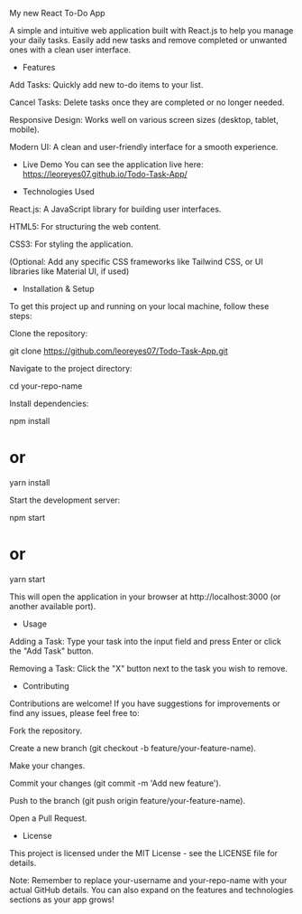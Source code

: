 My new React To-Do App

A simple and intuitive web application built with React.js to help you manage your daily tasks. Easily add new tasks and remove completed or unwanted ones with a clean user interface.

* Features

Add Tasks: Quickly add new to-do items to your list.

Cancel Tasks: Delete tasks once they are completed or no longer needed.

Responsive Design: Works well on various screen sizes (desktop, tablet, mobile).

Modern UI: A clean and user-friendly interface for a smooth experience.

* Live Demo
You can see the application live here: https://leoreyes07.github.io/Todo-Task-App/

* Technologies Used

React.js: A JavaScript library for building user interfaces.

HTML5: For structuring the web content.

CSS3: For styling the application.

(Optional: Add any specific CSS frameworks like Tailwind CSS, or UI libraries like Material UI, if used)

* Installation & Setup

To get this project up and running on your local machine, follow these steps:

Clone the repository:

git clone https://github.com/leoreyes07/Todo-Task-App.git


Navigate to the project directory:

cd your-repo-name


Install dependencies:

npm install
# or
yarn install


Start the development server:

npm start
# or
yarn start


This will open the application in your browser at http://localhost:3000 (or another available port).

* Usage

Adding a Task: Type your task into the input field and press Enter or click the "Add Task" button.

Removing a Task: Click the "X" button next to the task you wish to remove.

* Contributing

Contributions are welcome! If you have suggestions for improvements or find any issues, please feel free to:

Fork the repository.

Create a new branch (git checkout -b feature/your-feature-name).

Make your changes.

Commit your changes (git commit -m 'Add new feature').

Push to the branch (git push origin feature/your-feature-name).

Open a Pull Request.

* License

This project is licensed under the MIT License - see the LICENSE file for details.

Note: Remember to replace your-username and your-repo-name with your actual GitHub details. You can also expand on the features and technologies sections as your app grows!
